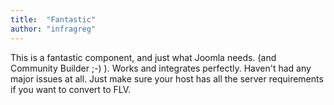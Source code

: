 ```yaml
---
title:  "Fantastic"
author: "infragreg"
---
```

This is a fantastic component, and just what Joomla needs. (and Community Builder ;-) ). Works and integrates perfectly. Haven't had any major issues at all. Just make sure your host has all the server requirements if you want to convert to FLV.